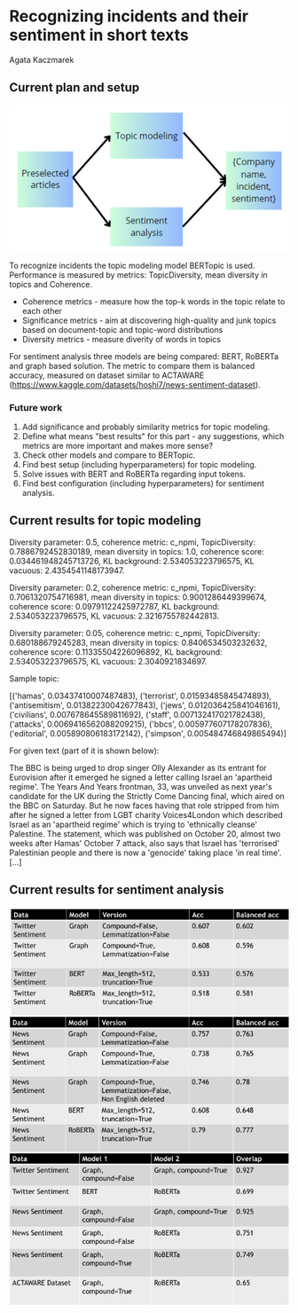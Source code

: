 # Recognizing incidents and their sentiment in short texts
Agata Kaczmarek


## Current plan and setup

![Solution Plan](img/solution_plan.png)

To recognize incidents the topic modeling model BERTopic is used. Performance is measured by metrics: TopicDiversity, mean diversity in topics and Coherence. 

* Coherence metrics - measure how the top-k words in the topic relate to each other
* Significance metrics - aim at discovering high-quality and junk topics based on document-topic and topic-word distributions
* Diversity metrics - measure diverity of words in topics

For sentiment analysis three models are being compared: BERT, RoBERTa and graph based solution. The metric to compare them is balanced accuracy, measured on dataset similar to ACTAWARE (https://www.kaggle.com/datasets/hoshi7/news-sentiment-dataset).

### Future work

1. Add significance and probably similarity metrics for topic modeling.
2. Define what means "best results" for this part - any suggestions, which metrics are more important and makes more sense?
3. Check other models and compare to BERTopic.
4. Find best setup (including hyperparameters) for topic modeling.
5. Solve issues with BERT and RoBERTa regarding input tokens.
6. Find best configuration (including hyperparameters) for sentiment analysis.

## Current results for topic modeling 

Diversity parameter: 0.5, coherence metric: c_npmi, TopicDiversity: 0.7886792452830189, mean diversity in topics: 1.0, coherence score: 0.034461948245713726, KL background: 2.534053223796575, KL vacuous: 2.4354541148173947.

Diversity parameter: 0.2, coherence metric: c_npmi, TopicDiversity: 0.7061320754716981, mean diversity in topics: 0.9001286449399674, coherence score: 0.09791122425972787, KL background: 2.534053223796575, KL vacuous: 2.3216755782442813.

Diversity parameter: 0.05, coherence metric: c_npmi, TopicDiversity: 0.680188679245283, mean diversity in topics: 0.8406534503232632, coherence score: 0.11335504226096892, KL background: 2.534053223796575, KL vacuous: 2.3040921834697.

Sample topic:

[('hamas', 0.03437410007487483),
 ('terrorist', 0.01593485845474893),
 ('antisemitism', 0.01382230042677843),
 ('jews', 0.012036425841046161),
 ('civilians', 0.007678645589811692),
 ('staff', 0.007132417021782438),
 ('attacks', 0.0069416562088209215),
 ('bbcs', 0.005977607178207836),
 ('editorial', 0.005890806183172142),
 ('simpson', 0.005484746849865494)]

For given text (part of it is shown below):

The BBC is being urged to drop singer Olly Alexander as its entrant for Eurovision after it emerged he signed a letter calling Israel an 'apartheid regime'. The Years And Years frontman, 33, was unveiled as next year's candidate for the UK during the Strictly Come Dancing final, which aired on the BBC on Saturday. But he now faces having that role stripped from him after he signed a letter from LGBT charity Voices4London which described Israel as an 'apartheid regime' which is trying to 'ethnically cleanse' Palestine. The statement, which was published on October 20, almost two weeks after Hamas' October 7 attack, also says that Israel has 'terrorised' Palestinian people and there is now a 'genocide' taking place 'in real time'.[...]


## Current results for sentiment analysis

![Twitter_results](img/results_sentiment_twitter.png)
![News_result](img/results_sentiment_news.png)
![overlap_results](img/results_methods_comparison_overlap.png)
